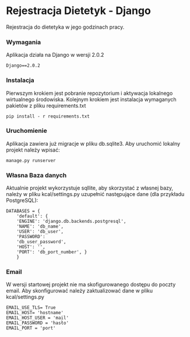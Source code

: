 # Rejestracja Dietetyk - Django

Rejestracja do dietetyka w jego godzinach pracy.

### Wymagania

Aplikacja działa na Django w wersji 2.0.2

```
Django==2.0.2
```

### Instalacja

Pierwszym krokiem jest pobranie repozytorium i aktywacja lokalnego wirtualnego środowiska. Kolejnym krokiem jest
instalacja wymaganych pakietów z pliku requirements.txt

```
pip install - r requirements.txt
```

### Uruchomienie

Aplikacja zawiera już migracje w pliku db.sqlite3. Aby uruchomić lokalny projekt należy wpisać:

```
manage.py runserver
```

### Własna Baza danych

Aktualnie projekt wykorzystuje sqllite, aby skorzystać z własnej bazy, należy w pliku kcal/settings.py uzupełnić
następujące dane (dla przykładu PostgreSQL):

```
DATABASES = {
    'default': {
    'ENGINE': 'django.db.backends.postgresql',
    'NAME': 'db_name',
    'USER': 'db_user',
    'PASSWORD':
    'db_user_password',
    'HOST': '',
    'PORT': 'db_port_number', }
    }
```

### Email

W wersji startowej projekt nie ma skofigurowanego dostępu do poczty email. Aby skonfigurować należy zaktualizować dane
w pliku kcal/settings.py

```
EMAIL_USE_TLS= True
EMAIL_HOST= 'hostname'
EMAIL_HOST_USER = 'mail'
EMAIL_PASSWORD = 'hasło'
EMAIL_PORT = 'port'
```




